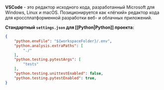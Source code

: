 **VSCode** - это редактор исходного кода, разработанный Microsoft для Windows, Linux и macOS. Позиционируется как «лёгкий» редактор кода для кроссплатформенной разработки веб- и облачных приложений.

**Стандартный `settings.json` для [[Python|Python]] проекта:**

```JSON
{
    "python.envFile": "${workspaceFolder}/.env",
    "python.analysis.extraPaths": [
        "./"
    ],
    "python.testing.pytestArgs": [
        "tests"
    ],
    "python.testing.unittestEnabled": false,
    "python.testing.pytestEnabled": true,
}
```